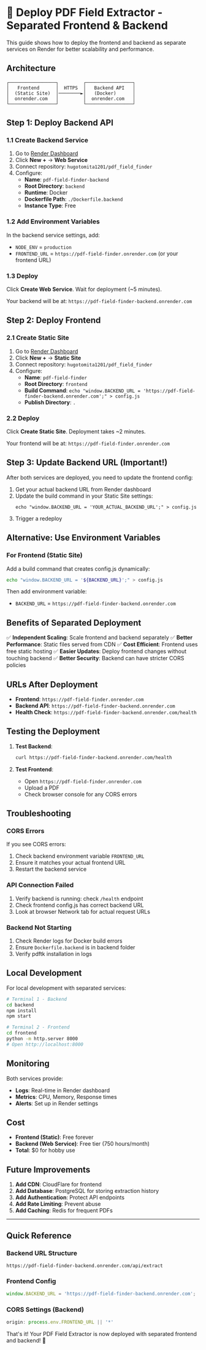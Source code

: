 # 🚀 Deploy PDF Field Extractor - Separated Frontend & Backend

This guide shows how to deploy the frontend and backend as separate services on Render for better scalability and performance.

## Architecture

```
┌─────────────────┐         ┌─────────────────┐
│   Frontend      │  HTTPS  │   Backend API   │
│  (Static Site)  │────────►│   (Docker)      │
│  onrender.com   │         │  onrender.com   │
└─────────────────┘         └─────────────────┘
```

## Step 1: Deploy Backend API

### 1.1 Create Backend Service

1. Go to [Render Dashboard](https://dashboard.render.com)
2. Click **New +** → **Web Service**
3. Connect repository: `hugotomita1201/pdf_field_finder`
4. Configure:
   - **Name**: `pdf-field-finder-backend`
   - **Root Directory**: `backend`
   - **Runtime**: Docker
   - **Dockerfile Path**: `./Dockerfile.backend`
   - **Instance Type**: Free

### 1.2 Add Environment Variables

In the backend service settings, add:
- `NODE_ENV` = `production`
- `FRONTEND_URL` = `https://pdf-field-finder.onrender.com` (or your frontend URL)

### 1.3 Deploy

Click **Create Web Service**. Wait for deployment (~5 minutes).

Your backend will be at: `https://pdf-field-finder-backend.onrender.com`

## Step 2: Deploy Frontend

### 2.1 Create Static Site

1. Go to [Render Dashboard](https://dashboard.render.com)
2. Click **New +** → **Static Site**
3. Connect repository: `hugotomita1201/pdf_field_finder`
4. Configure:
   - **Name**: `pdf-field-finder`
   - **Root Directory**: `frontend`
   - **Build Command**: `echo "window.BACKEND_URL = 'https://pdf-field-finder-backend.onrender.com';" > config.js`
   - **Publish Directory**: `.`

### 2.2 Deploy

Click **Create Static Site**. Deployment takes ~2 minutes.

Your frontend will be at: `https://pdf-field-finder.onrender.com`

## Step 3: Update Backend URL (Important!)

After both services are deployed, you need to update the frontend config:

1. Get your actual backend URL from Render dashboard
2. Update the build command in your Static Site settings:
   ```
   echo "window.BACKEND_URL = 'YOUR_ACTUAL_BACKEND_URL';" > config.js
   ```
3. Trigger a redeploy

## Alternative: Use Environment Variables

### For Frontend (Static Site)
Add a build command that creates config.js dynamically:
```bash
echo "window.BACKEND_URL = '${BACKEND_URL}';" > config.js
```

Then add environment variable:
- `BACKEND_URL` = `https://pdf-field-finder-backend.onrender.com`

## Benefits of Separated Deployment

✅ **Independent Scaling**: Scale frontend and backend separately
✅ **Better Performance**: Static files served from CDN
✅ **Cost Efficient**: Frontend uses free static hosting
✅ **Easier Updates**: Deploy frontend changes without touching backend
✅ **Better Security**: Backend can have stricter CORS policies

## URLs After Deployment

- **Frontend**: `https://pdf-field-finder.onrender.com`
- **Backend API**: `https://pdf-field-finder-backend.onrender.com`
- **Health Check**: `https://pdf-field-finder-backend.onrender.com/health`

## Testing the Deployment

1. **Test Backend**:
   ```bash
   curl https://pdf-field-finder-backend.onrender.com/health
   ```

2. **Test Frontend**:
   - Open `https://pdf-field-finder.onrender.com`
   - Upload a PDF
   - Check browser console for any CORS errors

## Troubleshooting

### CORS Errors
If you see CORS errors:
1. Check backend environment variable `FRONTEND_URL`
2. Ensure it matches your actual frontend URL
3. Restart the backend service

### API Connection Failed
1. Verify backend is running: check `/health` endpoint
2. Check frontend config.js has correct backend URL
3. Look at browser Network tab for actual request URLs

### Backend Not Starting
1. Check Render logs for Docker build errors
2. Ensure `Dockerfile.backend` is in backend folder
3. Verify pdftk installation in logs

## Local Development

For local development with separated services:

```bash
# Terminal 1 - Backend
cd backend
npm install
npm start

# Terminal 2 - Frontend
cd frontend
python -m http.server 8000
# Open http://localhost:8000
```

## Monitoring

Both services provide:
- **Logs**: Real-time in Render dashboard
- **Metrics**: CPU, Memory, Response times
- **Alerts**: Set up in Render settings

## Cost

- **Frontend (Static)**: Free forever
- **Backend (Web Service)**: Free tier (750 hours/month)
- **Total**: $0 for hobby use

## Future Improvements

1. **Add CDN**: CloudFlare for frontend
2. **Add Database**: PostgreSQL for storing extraction history
3. **Add Authentication**: Protect API endpoints
4. **Add Rate Limiting**: Prevent abuse
5. **Add Caching**: Redis for frequent PDFs

---

## Quick Reference

### Backend URL Structure
```
https://pdf-field-finder-backend.onrender.com/api/extract
```

### Frontend Config
```javascript
window.BACKEND_URL = 'https://pdf-field-finder-backend.onrender.com';
```

### CORS Settings (Backend)
```javascript
origin: process.env.FRONTEND_URL || '*'
```

That's it! Your PDF Field Extractor is now deployed with separated frontend and backend! 🎉